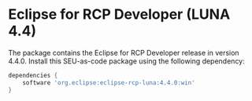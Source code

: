 # Eclipse for RCP Developer (LUNA 4.4)

The package contains the Eclipse for RCP Developer release in version 4.4.0. Install this SEU-as-code package using the following dependency:
```groovy
dependencies {
	software 'org.eclipse:eclipse-rcp-luna:4.4.0:win'
}
```